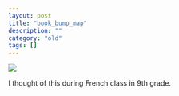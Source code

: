 ```yaml
---
layout: post
title: "book_bump_map"
description: ""
category: "old"
tags: []
---
```



[![](http://www.hackniac.com/blog/wp-content/uploads/2011/09/book_bump_map-1024x590.jpg)](http://www.hackniac.com/blog/wp-content/uploads/2011/09/book_bump_map.jpg)

I thought of this during French class in 9th grade.

